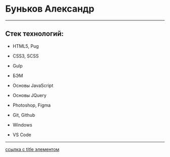# Буньков Александр
---
Cтек технологий:
-----------------------------------
* HTML5, Pug
* CSS3, SCSS
* Gulp
* БЭМ
*  Основы JavaScript
*  Основы JQuery
* Photoshop, Figma

* Git, Github
* Windows
* VS Code
---




[ссылка с title элементом](http://example.com/link "Я ссылка")
